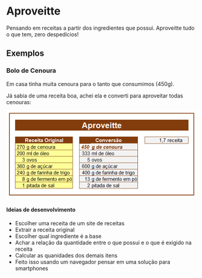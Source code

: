 # Aproveitte

Pensando em receitas a partir dos ingredientes que possui.
Aproveitte tudo o que tem, zero despedícios!

## Exemplos

### Bolo de Cenoura

Em casa tinha muita cenoura para o tanto que consumimos (450g).

Já sabia de uma receita boa, achei ela e converti para aproveitar todas cenouras:

![Bolo](img/exemplo1.png)

#### Ideias de desenvolvimento

- Escolher uma receita de um site de receitas
- Extrair a receita original
- Escolher qual ingrediente é a base
- Achar a relação da quantidade entre o que possui e o que é exigido na receita
- Calcular as quanidades dos demais itens
- Feito isso usando um navegador pensar em uma solução para smartphones
